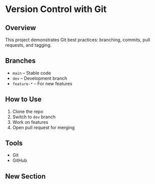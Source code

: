 # Version Control with Git

## Overview
This project demonstrates Git best practices: branching, commits, pull requests, and tagging.

## Branches
- `main` – Stable code
- `dev` – Development branch
- `feature-*` – For new features

## How to Use
1. Clone the repo
2. Switch to `dev` branch
3. Work on features
4. Open pull request for merging

## Tools
- Git
- GitHub
## New Section
